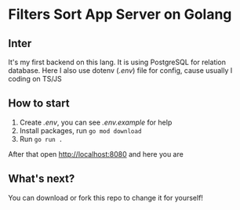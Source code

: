 # Filters Sort App Server on Golang

## Inter

It's my first backend on this lang. It is using PostgreSQL for relation database. Here I also use dotenv (_.env_) file for config, cause usually I coding on TS/JS

## How to start

1. Create _.env_, you can see _.env.example_ for help
2. Install packages, run `go mod download`
3. Run `go run .`

After that open <http://localhost:8080> and here you are

## What's next?

You can download or fork this repo to change it for yourself!
